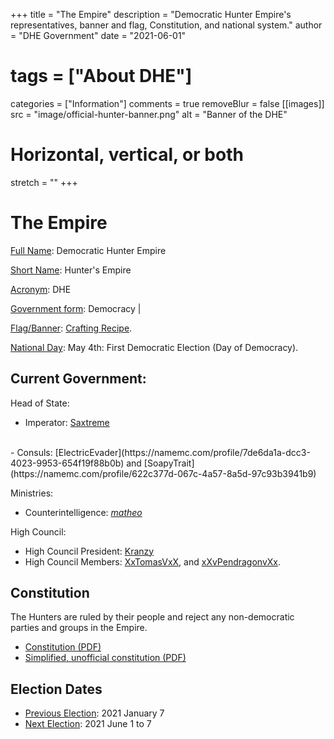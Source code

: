 +++
title = "The Empire"
description = "Democratic Hunter Empire's representatives, banner and flag, Constitution, and national system."
author = "DHE Government"
date = "2021-06-01"
# tags = ["About DHE"]
categories = ["Information"]
comments = true
removeBlur = false
[[images]]
  src = "image/official-hunter-banner.png"
  alt = "Banner of the DHE"
  # Horizontal, vertical, or both
  stretch = ""
+++

# The Empire

<u>Full Name</u>: Democratic Hunter Empire


<u>Short Name</u>: Hunter's Empire


<u>Acronym</u>: DHE

<u>Government form</u>: Democracy |

[Flag/Banner](image/official-hunter-banner.png):
[Crafting Recipe](https://www.needcoolshoes.com/banner?=eaaBalpcawaipz).

<u>National Day</u>: May 4th: First Democratic Election (Day of Democracy).

## Current Government:

Head of State:
<br>
- Imperator: [Saxtreme](https://namemc.com/profile/7a02cdd6-a3c2-4ed9-b321-9ddab2aa77ac)
<br>
- Consuls:
  [ElectricEvader](https://namemc.com/profile/7de6da1a-dcc3-4023-9953-654f19f88b0b)
  and
  [SoapyTrait](https://namemc.com/profile/622c377d-067c-4a57-8a5d-97c93b3941b9)


Ministries:
<br>
- Counterintelligence:
  [_matheo_](https://namemc.com/profile/40b0a0b7-06c8-4559-ba5f-1451f2d2e6ee)


High Council:
  <br>
- High Council President:
  [Kranzy](https://namemc.com/profile/ce088023-21fa-493a-b080-c8177879bf4f)
  <br>
- High Council Members:
  [XxTomasVxX](https://namemc.com/profile/1d408d8c-0818-4a92-9dac-078e7691dbfd),
  and
  [xXvPendragonvXx](https://namemc.com/profile/d4e6b6cb-1371-4486-bbf3-5d71a53a9c50).

## Constitution

The Hunters are ruled by their people and reject any non-democratic parties and
groups in the Empire.


- [Constitution (PDF)](pdf/constitution.pdf)
  <br>
- [Simplified, unofficial constitution (PDF)](pdf/constitution_simplified.pdf)

## Election Dates

- <u>Previous Election</u>: 2021 January 7
  <br>
- <u>Next Election</u>: 2021 June 1 to 7
